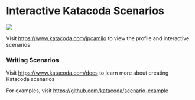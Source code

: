 # Interactive Katacoda Scenarios

[![](http://shields.katacoda.com/katacoda/jpcamilo/count.svg)](https://www.katacoda.com/jpcamilo "Get your profile on Katacoda.com")

Visit https://www.katacoda.com/jpcamilo to view the profile and interactive scenarios

### Writing Scenarios
Visit https://www.katacoda.com/docs to learn more about creating Katacoda scenarios

For examples, visit https://github.com/katacoda/scenario-example
